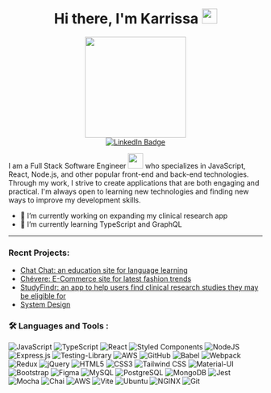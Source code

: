 
  <div id="header" align="center">
  <h1>
    Hi there, I'm Karrissa
      <img src="https://media.giphy.com/media/hvRJCLFzcasrR4ia7z/giphy.gif" width="30px"/>
   </h1>
    <img src="https://media.giphy.com/media/4CT0HDGW75DSDOdxZR/giphy.gif"width="200"/>
    <div id="badges">
      <a href="https://www.linkedin.com/in/karrissavolcy/">
        <img src="https://img.shields.io/badge/LinkedIn-blue?style=for-the-badge&logo=linkedin&logoColor=white" alt="LinkedIn Badge"/>
      </a>
    </div>
<!--     <img src="https://komarev.com/ghpvc/?username=KARSE22e&style=flat-square&color=blue" alt=""/> -->
    
  </div>



<!-- ### :woman_technologist: About Me : -->
I am a Full Stack Software Engineer <img src="https://media.giphy.com/media/WUlplcMpOCEmTGBtBW/giphy.gif" width="30"> who specializes in JavaScript, React, Node.js, and other popular front-end and back-end technologies. Through my work, I strive to create applications that are both engaging and practical. I'm always open to learning new technologies and finding new ways to improve my development skills. 

- 🔭 I’m currently working on expanding my clinical research app
- 🌱 I’m currently learning TypeScript and GraphQL

---

### Recnt Projects:
- [Chat Chat: an education site for language learning](https://github.com/RFE2207-Rivendell/blue-ocean)
- [Chévere: E-Commerce site for latest fashion trends](https://github.com/FEC2-Integrally-Illuminatos/rfe-2207-fec2-integrally-illuminatos) 
- [StudyFindr: an app to help users find clinical research studies they may be eligible for](https://github.com/KARSE22/mvp)
- [System Design](https://github.com/depa-billaba/reviews-api)


### :hammer_and_wrench: Languages and Tools :
![JavaScript](https://img.shields.io/badge/-JavaScript-F7DF1E?logo=javascript&logoColor=white&style=for-the-badge)
![TypeScript](https://shields.io/badge/TypeScript-3178C6?logo=TypeScript&logoColor=FFF&style=for-the-badge)
![React](https://img.shields.io/badge/react-%2320232a.svg?style=for-the-badge&logo=react&logoColor=%2361DAFB)
![Styled Components](https://img.shields.io/badge/styled--components-DB7093?style=for-the-badge&logo=styled-components&logoColor=white)
![NodeJS](https://img.shields.io/badge/node.js-6DA55F?style=for-the-badge&logo=node.js&logoColor=white)
![Express.js](https://img.shields.io/badge/express.js-%23404d59.svg?style=for-the-badge&logo=express&logoColor=%2361DAFB)
![Testing-Library](https://img.shields.io/badge/-TestingLibrary-%23E33332?style=for-the-badge&logo=testing-library&logoColor=white)
![AWS](https://img.shields.io/badge/AWS-%23FF9900.svg?style=for-the-badge&logo=amazon-aws&logoColor=white)
![GitHub](https://img.shields.io/badge/github-%23121011.svg?style=for-the-badge&logo=github&logoColor=white)
![Babel](https://img.shields.io/badge/Babel-F9DC3e?style=for-the-badge&logo=babel&logoColor=black)
![Webpack](https://img.shields.io/badge/webpack-%238DD6F9.svg?style=for-the-badge&logo=webpack&logoColor=black)
![Redux](https://img.shields.io/badge/-Redux-764ABC?logo=redux&logoColor=white&style=for-the-badge)
![jQuery](https://img.shields.io/badge/-jQuery-0769AD?logo=jquery&logoColor=white&style=for-the-badge)
![HTML5](https://img.shields.io/badge/-HTML5-E34F26?logo=html5&logoColor=white&style=for-the-badge)
![CSS3](https://img.shields.io/badge/-CSS3-1572B6?logo=css3&logoColor=white&style=for-the-badge)
![Tailwind CSS](https://img.shields.io/badge/Tailwind_CSS-38B2AC?style=for-the-badge&logo=tailwind-css&logoColor=white)
![Material-UI](https://img.shields.io/badge/-MUI-007FFF?logo=mui&logoColor=white&style=for-the-badge)
![Bootstrap](https://img.shields.io/badge/-Bootstrap-7952B3?logo=bootstrap&logoColor=white&style=for-the-badge)
![Figma](https://img.shields.io/badge/-Figma-B2E7E8?logo=figma&logoColor=black&style=for-the-badge)
![MySQL](https://img.shields.io/badge/-MySQL-4479A1?logo=mysql&logoColor=white&style=for-the-badge)
![PostgreSQL](https://img.shields.io/badge/-PostgreSQL-4169E1?logo=postgresql&logoColor=white&style=for-the-badge)
![MongoDB](https://img.shields.io/badge/-MongoDB-47A248?logo=mongodb&logoColor=white&style=for-the-badge)
![Jest](https://img.shields.io/badge/-Jest-C21325?logo=jest&logoColor=white&style=for-the-badge)
![Mocha](https://img.shields.io/badge/-Mocha-8D6748?logo=mocha&logoColor=white&style=for-the-badge)
![Chai](https://img.shields.io/badge/-Chai-A30701?logo=chai&logoColor=white&style=for-the-badge)
![AWS](https://img.shields.io/badge/-AWS-232F3E?logo=amazonaws&logoColor=white&style=for-the-badge)
![Vite](https://img.shields.io/badge/-Vite-BA55D3?logo=vite&logoColor=white&style=for-the-badge)
![Ubuntu](https://img.shields.io/badge/-Ubuntu-E95420?logo=ubuntu&logoColor=white&style=for-the-badge)
![NGINX](https://img.shields.io/badge/-NGINX-009639?logo=nginx&logoColor=white&style=for-the-badge)
![Git](https://img.shields.io/badge/-Git-F05032?logo=git&logoColor=white&style=for-the-badge)
